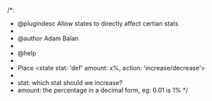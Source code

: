 /*:
 * @plugindesc Allow states to directly affect certian stats
 *
 * @author Adam Balan
 *
 * @help
 *
 * Place <state stat: 'def' amount: x%, action: 'increase/decrease'>
 *
 * stat: which stat should we increase?
 * amount: the percentage in a decimal form, eg: 0.01 is 1%
 */
